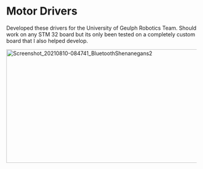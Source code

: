 # Motor Drivers
Developed these drivers for the University of Geulph Robotics Team. Should work on any STM 32 board but its only been tested on a completely custom board that I also helped develop.
<p float="left">
  <img src="https://user-images.githubusercontent.com/77077715/132926222-a4a6b18d-ea4e-4d1e-af23-070c9edf1581.jpg" alt="Screenshot_20210810-084741_BluetoothShenanegans2" width="700" height="300">
 </p>
